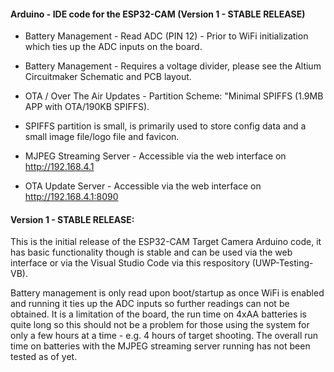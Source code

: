 #### Arduino - IDE code for the ESP32-CAM (Version 1 - STABLE RELEASE)
- Battery Management - Read ADC (PIN 12) - Prior to WiFi initialization which ties up the ADC inputs on the board.
- Battery Management - Requires a voltage divider, please see the Altium Circuitmaker Schematic and PCB layout.
- OTA / Over The Air Updates - Partition Scheme: "Minimal SPIFFS (1.9MB APP with OTA/190KB SPIFFS).
- SPIFFS partition is small, is primarily used to store config data and a small image file/logo file and favicon.

- MJPEG Streaming Server - Accessible via the web interface on http://192.168.4.1
- OTA Update Server - Accessible via the web interface on http://192.168.4.1:8090

#### Version 1 - STABLE RELEASE:
This is the initial release of the ESP32-CAM Target Camera Arduino code, it has basic functionality though is stable and can be used via the web interface or via the Visual Studio Code via this respository (UWP-Testing-VB).

Battery management is only read upon boot/startup as once WiFi is enabled and running it ties up the ADC inputs so further readings can not be obtained. It is a limitation of the board, the run time on  4xAA batteries is quite long so this should not be a problem for those using the system for only a few hours at a time - e.g. 4 hours of target shooting. The overall run time on batteries with the MJPEG streaming server running has not been tested as of yet.